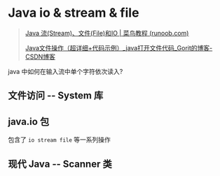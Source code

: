 # Java io & stream & file

> [Java 流(Stream)、文件(File)和IO | 菜鸟教程 (runoob.com)](https://www.runoob.com/java/java-files-io.html)
>
> [Java文件操作（超详细+代码示例）_java打开文件代码_Gorit的博客-CSDN博客](https://blog.csdn.net/caidewei121/article/details/89426032)



java 中如何在输入流中单个字符依次读入?





## 文件访问 -- System 库



## java.io 包

包含了 `io stream file` 等一系列操作



## 现代 Java -- Scanner 类


